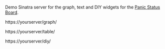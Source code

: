 Demo Sinatra server for the graph, text and DIY widgets for the [Panic Status
Board](http://panic.com/statusboard/).

https://yourserver/graph/

https://yourserver/table/

https://yourserver/diy/


